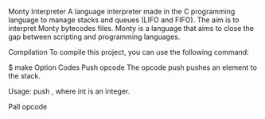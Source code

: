 Monty Interpreter
A language interpreter made in the C programming language to manage stacks and queues (LIFO and FIFO). The aim is to interpret Monty bytecodes files. Monty is a language that aims to close the gap between scripting and programming languages.

Compilation
To compile this project, you can use the following command:

$ make
Option Codes
Push opcode
The opcode push pushes an element to the stack.

Usage: push <int>, where int is an integer.

Pall opcode

